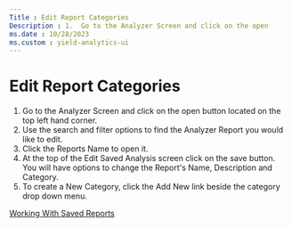 ```yaml
---
Title : Edit Report Categories
Description : 1.  Go to the Analyzer Screen and click on the open
ms.date : 10/28/2023
ms.custom : yield-analytics-ui
---
```



# Edit Report Categories





1.  Go to the Analyzer Screen and click on the open
    button located on the top left hand corner. 
2.  Use the search and filter options to find the
    Analyzer Report you would like to edit. 
3.  Click the Reports Name to open it. 
4.  At the top of the Edit Saved Analysis screen
    click on the save button. You will have options to change the
    Report's Name, Description and Category. 
5.  To create a New Category, click the Add New
    link beside the category drop down menu. 





<a href="working-with-saved-reports.md" class="link">Working
With Saved Reports</a>






